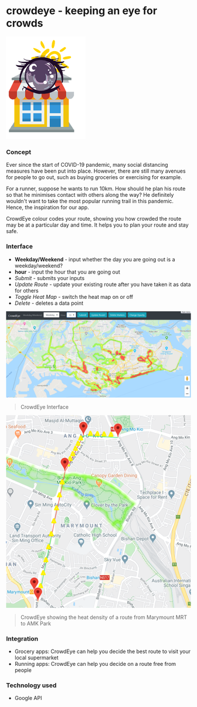 # crowdeye - keeping an eye for crowds

![crowdeye icon](https://github.com/jianzhi-1/crowdeye/blob/master/images/logo_actual.png)

### Concept
Ever since the start of COVID-19 pandemic, many social distancing measures have been put into place.
However, there are still many avenues for people to go out, such as buying groceries or exercising for example.


For a runner, suppose he wants to run 10km. How should he plan his route so that he minimises contact with others along the way?
He definitely wouldn't want to take the most popular running trail in this pandemic. Hence, the inspiration for our app.


CrowdEye colour codes your route, showing you how crowded the route may be at a particular day and time. It helps you to plan your route and stay safe.

### Interface

* **Weekday/Weekend** - input whether the day you are going out is a weekday/weekend?
* **hour** - input the hour that you are going out
* *Submit* - submits your inputs
* *Update Route* - update your existing route after you have taken it as data for others
* *Toggle Heat Map* - switch the heat map on or off
* *Delete* - deletes a data point


![CrowdEye Interface](https://github.com/jianzhi-1/crowdeye/blob/master/images/map_interface.png)


> CrowdEye Interface


![marymount_to_amk.png](https://github.com/jianzhi-1/crowdeye/blob/master/images/marymount_to_amk.png)


> CrowdEye showing the heat density of a route from Marymount MRT to AMK Park



### Integration
* Grocery apps: CrowdEye can help you decide the best route to visit your local supermarket
* Running apps: CrowdEye can help you decide on a route free from people

### Technology used
* Google API
